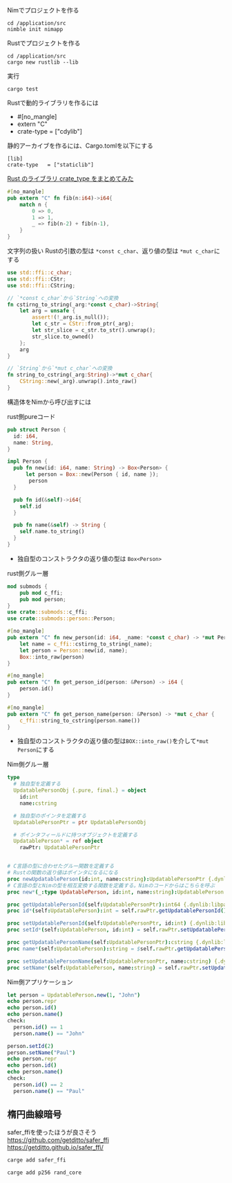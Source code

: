 Nimでプロジェクトを作る
```
cd /application/src
nimble init nimapp
```

Rustでプロジェクトを作る
```
cd /application/src
cargo new rustlib --lib
```

実行
```
cargo test
```

Rustで動的ライブラリを作るには
- #[no_mangle]
- extern "C"
- crate-type   = ["cdylib"]

静的アーカイブを作るには、Cargo.tomlを以下にする
```
[lib]
crate-type   = ["staticlib"]
```
[Rust のライブラリ crate_type をまとめてみた  ](https://qiita.com/etoilevi/items/4bd4c5b726e41f5a6689)


```rust
#[no_mangle]
pub extern "C" fn fib(n:i64)->i64{
    match n {
        0 => 0,
        1 => 1,
        _ => fib(n-2) + fib(n-1),
    }
}
```

文字列の扱い
Rustの引数の型は `*const c_char`、返り値の型は `*mut c_char`にする

```rust
use std::ffi::c_char;
use std::ffi::CStr;
use std::ffi::CString;

// `*const c_char`から`String`への変換
fn cstirng_to_string(_arg:*const c_char)->String{
    let arg = unsafe {
        assert!(!_arg.is_null());
        let c_str = CStr::from_ptr(_arg);
        let str_slice = c_str.to_str().unwrap();
        str_slice.to_owned()
    };
    arg
}

// `String`から`*mut c_char`への変換
fn string_to_cstring(_arg:String)->*mut c_char{
    CString::new(_arg).unwrap().into_raw()
}
```

構造体をNimから呼び出すには

rust側pureコード
```rust
pub struct Person {
  id: i64,
  name: String,
}

impl Person {
  pub fn new(id: i64, name: String) -> Box<Person> {
      let person = Box::new(Person { id, name });
       person
  }

  pub fn id(&self)->i64{
    self.id
  }

  pub fn name(&self) -> String {
    self.name.to_string()
  }
}
```
- 独自型のコンストラクタの返り値の型は `Box<Person>`

rust側グルー層
```rust
mod submods {
    pub mod c_ffi;
    pub mod person;
}
use crate::submods::c_ffi;
use crate::submods::person::Person;

#[no_mangle]
pub extern "C" fn new_person(id: i64, _name: *const c_char) -> *mut Person {
    let name = c_ffi::cstirng_to_string(_name);
    let person = Person::new(id, name);
    Box::into_raw(person)
}

#[no_mangle]
pub extern "C" fn get_person_id(person: &Person) -> i64 {
    person.id()
}

#[no_mangle]
pub extern "C" fn get_person_name(person: &Person) -> *mut c_char {
    c_ffi::string_to_cstring(person.name())
}
```
- 独自型のコンストラクタの返り値の型は`BOX::into_raw()`を介して`*mut Person`にする

Nim側グルー層

```nim
type
  # 独自型を定義する
  UpdatablePersonObj {.pure, final.} = object
    id:int
    name:cstring

  # 独自型のポインタを定義する
  UpdatablePersonPtr = ptr UpdatablePersonObj

  # ポインタフィールドに持つオブジェクトを定義する
  UpdatablePerson* = ref object
    rawPtr: UpdatablePersonPtr


# C言語の型に合わせたグルー関数を定義する
# Rustの関数の返り値はポインタになるになる
proc newUpdatablePerson(id:int, name:cstring):UpdatablePersonPtr {.dynlib:libpath, importc:"new_updatable_person".}
# C言語の型とNimの型を相互変換する関数を定義する。Nimのコードからはこちらを呼ぶ
proc new*(_:type UpdatablePerson, id:int, name:string):UpdatablePerson = UpdatablePerson(rawPtr:newUpdatablePerson(id, name.cstring))

proc getUpdatablePersonId(self:UpdatablePersonPtr):int64 {.dynlib:libpath, importc:"get_updatable_person_id".}
proc id*(self:UpdatablePerson):int = self.rawPtr.getUpdatablePersonId().int

proc setUpdatablePersonId(self:UpdatablePersonPtr, id:int) {.dynlib:libpath, importc:"set_updatable_person_id".}
proc setId*(self:UpdatablePerson, id:int) = self.rawPtr.setUpdatablePersonId(id)

proc getUpdatablePersonName(self:UpdatablePersonPtr):cstring {.dynlib:libpath, importc:"get_updatable_person_name".}
proc name*(self:UpdatablePerson):string = $self.rawPtr.getUpdatablePersonName()

proc setUpdatablePersonName(self:UpdatablePersonPtr, name:cstring) {.dynlib:libpath, importc:"set_updatable_person_name".}
proc setName*(self:UpdatablePerson, name:string) = self.rawPtr.setUpdatablePersonName(name.cstring)

```

Nim側アプリケーション
```nim
let person = UpdatablePerson.new(1, "John")
echo person.repr
echo person.id()
echo person.name()
check:
  person.id() == 1
  person.name() == "John"

person.setId(2)
person.setName("Paul")
echo person.repr
echo person.id()
echo person.name()
check:
  person.id() == 2
  person.name() == "Paul"
```

## 楕円曲線暗号

safer_ffiを使ったほうが良さそう  
https://github.com/getditto/safer_ffi  
https://getditto.github.io/safer_ffi/  

```sh
carge add safer_ffi
```


```sh
carge add p256 rand_core
```

